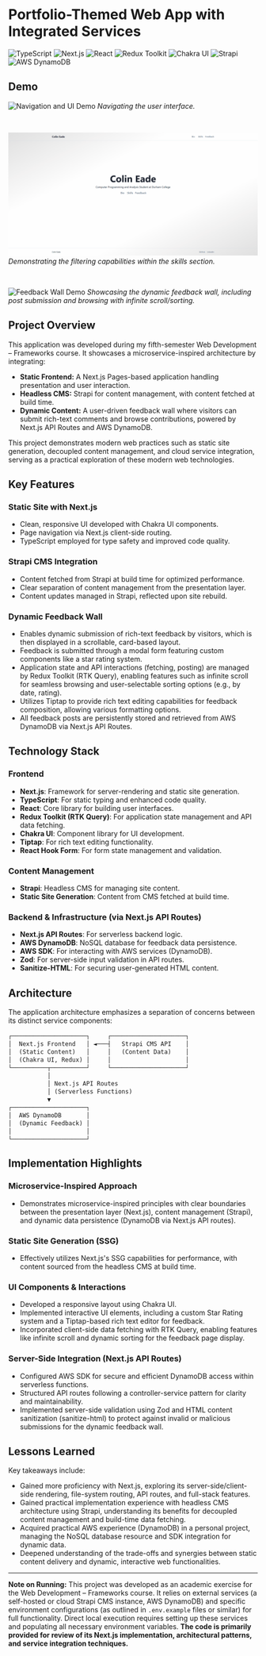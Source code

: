 # Portfolio-Themed Web App with Integrated Services

![TypeScript](https://img.shields.io/badge/TypeScript-007ACC?style=for-the-badge&logo=typescript&logoColor=white)
![Next.js](https://img.shields.io/badge/Next.js-000000?style=for-the-badge&logo=nextdotjs&logoColor=white)
![React](https://img.shields.io/badge/React-20232A?style=for-the-badge&logo=react&logoColor=white)
![Redux Toolkit](https://img.shields.io/badge/Redux_Toolkit-593D88?style=for-the-badge&logo=redux&logoColor=white)
![Chakra UI](https://img.shields.io/badge/Chakra_UI-319795?style=for-the-badge&logo=chakra-ui&logoColor=white)
![Strapi](https://img.shields.io/badge/Strapi-2F2E8B?style=for-the-badge&logo=strapi&logoColor=white)
![AWS DynamoDB](https://img.shields.io/badge/DynamoDB-4053D6?style=for-the-badge&logo=amazon-dynamodb&logoColor=white)

## Demo

![Navigation and UI Demo](.readme/navigation-demo.gif)
_Navigating the user interface._

<br>

![Skills Filtering Demo](.readme/skills-filtering-demo.gif)
_Demonstrating the filtering capabilities within the skills section._

<br>

![Feedback Wall Demo](.readme/feedback-wall-demo.gif)
_Showcasing the dynamic feedback wall, including post submission and browsing with infinite scroll/sorting._

## Project Overview

This application was developed during my fifth-semester Web Development – Frameworks course. It showcases a microservice-inspired architecture by integrating:

- **Static Frontend:** A Next.js Pages-based application handling presentation and user interaction.
- **Headless CMS:** Strapi for content management, with content fetched at build time.
- **Dynamic Content:** A user-driven feedback wall where visitors can submit rich-text comments and browse contributions, powered by Next.js API Routes and AWS DynamoDB.

This project demonstrates modern web practices such as static site generation, decoupled content management, and cloud service integration, serving as a practical exploration of these modern web technologies.

## Key Features

### Static Site with Next.js

- Clean, responsive UI developed with Chakra UI components.
- Page navigation via Next.js client-side routing.
- TypeScript employed for type safety and improved code quality.

### Strapi CMS Integration

- Content fetched from Strapi at build time for optimized performance.
- Clear separation of content management from the presentation layer.
- Content updates managed in Strapi, reflected upon site rebuild.

### Dynamic Feedback Wall

- Enables dynamic submission of rich-text feedback by visitors, which is then displayed in a scrollable, card-based layout.
- Feedback is submitted through a modal form featuring custom components like a star rating system.
- Application state and API interactions (fetching, posting) are managed by Redux Toolkit (RTK Query), enabling features such as infinite scroll for seamless browsing and user-selectable sorting options (e.g., by date, rating).
- Utilizes Tiptap to provide rich text editing capabilities for feedback composition, allowing various formatting options.
- All feedback posts are persistently stored and retrieved from AWS DynamoDB via Next.js API Routes.

## Technology Stack

### Frontend

- **Next.js**: Framework for server-rendering and static site generation.
- **TypeScript**: For static typing and enhanced code quality.
- **React**: Core library for building user interfaces.
- **Redux Toolkit (RTK Query)**: For application state management and API data fetching.
- **Chakra UI**: Component library for UI development.
- **Tiptap**: For rich text editing functionality.
- **React Hook Form**: For form state management and validation.

### Content Management

- **Strapi**: Headless CMS for managing site content.
- **Static Site Generation**: Content from CMS fetched at build time.

### Backend & Infrastructure (via Next.js API Routes)

- **Next.js API Routes**: For serverless backend logic.
- **AWS DynamoDB**: NoSQL database for feedback data persistence.
- **AWS SDK**: For interacting with AWS services (DynamoDB).
- **Zod**: For server-side input validation in API routes.
- **Sanitize-HTML**: For securing user-generated HTML content.

## Architecture

The application architecture emphasizes a separation of concerns between its distinct service components:

```text
┌─────────────────────┐     ┌─────────────────────┐
│  Next.js Frontend   │ ◄───┤   Strapi CMS API    │
│  (Static Content)   │     │   (Content Data)    │
│  (Chakra UI, Redux) │     │                     │
└──────────┬──────────┘     └─────────────────────┘
           │
           │ Next.js API Routes
           │ (Serverless Functions)
           ▼
┌─────────────────────┐
│  AWS DynamoDB       │
│  (Dynamic Feedback) │
│                     │
└─────────────────────┘
```

## Implementation Highlights

### Microservice-Inspired Approach

- Demonstrates microservice-inspired principles with clear boundaries between the presentation layer (Next.js), content management (Strapi), and dynamic data persistence (DynamoDB via Next.js API routes).

### Static Site Generation (SSG)

- Effectively utilizes Next.js's SSG capabilities for performance, with content sourced from the headless CMS at build time.

### UI Components & Interactions

- Developed a responsive layout using Chakra UI.
- Implemented interactive UI elements, including a custom Star Rating system and a Tiptap-based rich text editor for feedback.
- Incorporated client-side data fetching with RTK Query, enabling features like infinite scroll and dynamic sorting for the feedback page display.

### Server-Side Integration (Next.js API Routes)

- Configured AWS SDK for secure and efficient DynamoDB access within serverless functions.
- Structured API routes following a controller-service pattern for clarity and maintainability.
- Implemented server-side validation using Zod and HTML content sanitization (sanitize-html) to protect against invalid or malicious submissions for the dynamic feedback wall.

## Lessons Learned

Key takeaways include:

- Gained more proficiency with Next.js, exploring its server-side/client-side rendering, file-system routing, API routes, and full-stack features.
- Gained practical implementation experience with headless CMS architecture using Strapi, understanding its benefits for decoupled content management and build-time data fetching.
- Acquired practical AWS experience (DynamoDB) in a personal project, managing the NoSQL database resource and SDK integration for dynamic data.
- Deepened understanding of the trade-offs and synergies between static content delivery and dynamic, interactive web functionalities.

---

**Note on Running:** This project was developed as an academic exercise for the Web Development – Frameworks course. It relies on external services (a self-hosted or cloud Strapi CMS instance, AWS DynamoDB) and specific environment configurations (as outlined in `.env.example` files or similar) for full functionality. Direct local execution requires setting up these services and populating all necessary environment variables. **The code is primarily provided for review of its Next.js implementation, architectural patterns, and service integration techniques.**
